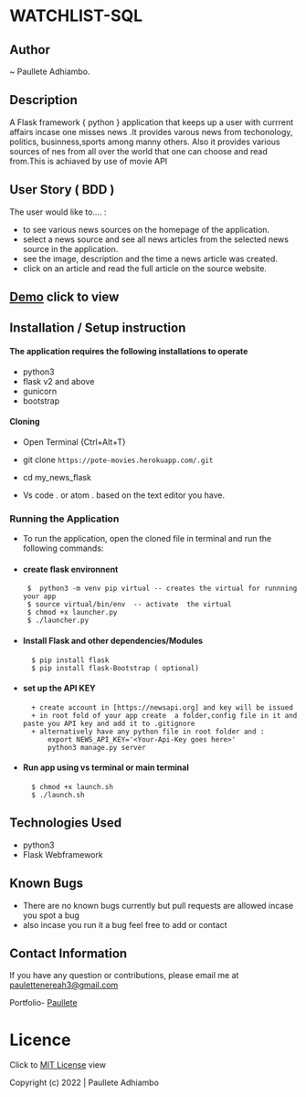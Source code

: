 # WATCHLIST-SQL

## Author

~ Paullete Adhiambo.
## Description

A Flask framework { python } application that keeps up a user with currrent affairs incase one misses news .It provides varous news from techonology, politics, businness,sports among manny others. Also it provides various sources of nes from all over the world that one can choose and read from.This is achiaved by use of movie API

## User Story ( BDD ) 
The user would like to.... :
+  to see various news sources on the homepage of the application.
+ select a news source and see all news articles from the selected news source in the application.
+  see the image, description and the time a news article was created.
+ click on an article and read the full article on the source website.

## [Demo](https://pote-movies.herokuapp.com/) click to view



## Installation / Setup instruction

#### The application requires the following installations to operate 
* python3
* flask v2 and above
* gunicorn
* bootstrap

#### Cloning

* Open Terminal {Ctrl+Alt+T}

* git clone ``https://pote-movies.herokuapp.com/.git``



* cd my_news_flask

* Vs code . or atom . based on the text editor you have.

### Running the Application
* To run the application, open the cloned file in terminal and run the following commands:
 * #### create flask environnent
        $  python3 -m venv pip virtual -- creates the virtual for runnning your app      
        $ source virtual/bin/env  -- activate  the virtual
        $ chmod +x launcher.py
        $ ./launcher.py
* #### Install Flask and other dependencies/Modules
        $ pip install flask
        $ pip install flask-Bootstrap ( optional)
* #### set up the API KEY
        + create account in [https://newsapi.org] and key will be issued
        + in root fold of your app create  a folder,config file in it and paste you API key and add it to .gitignore
        + alternatively have any python file in root folder and :
            export NEWS_API_KEY='<Your-Api-Key goes here>'
            python3 manage.py server
* #### Run app using vs terminal or main terminal
        $ chmod +x launch.sh
        $ ./launch.sh


## Technologies Used

* python3
* Flask Webframework


## Known Bugs
* There are no known bugs currently but pull requests are allowed incase you spot a bug
* also incase you run it a bug feel free to add or contact

## Contact Information 

If you have any question or contributions, please email me at [paulettenereah3@gmail.com](paulettenereah3@gmail.com)




Portfolio- [Paullete](https://Paullete.github.io/my_portfolio/)
# Licence

Click to  [MIT License](Licence) view

 Copyright (c) 2022 | Paullete Adhiambo
